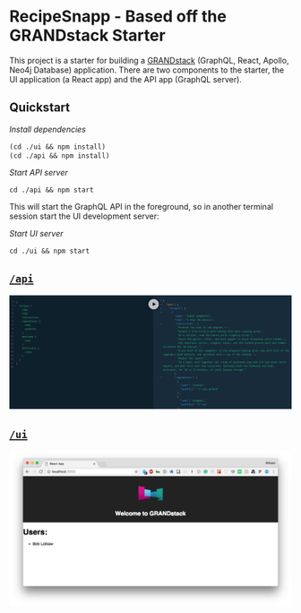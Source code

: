 # RecipeSnapp - Based off the GRANDstack Starter

This project is a starter for building a [GRANDstack](https://grandstack.io) (GraphQL, React, Apollo, Neo4j Database) application. There are two components to the starter, the UI application (a React app) and the API app (GraphQL server).

## Quickstart

*Install dependencies*

```
(cd ./ui && npm install)
(cd ./api && npm install)
```

*Start API server*
```
cd ./api && npm start
```

This will start the GraphQL API in the foreground, so in another terminal session start the UI development server:

*Start UI server*
```
cd ./ui && npm start
```

## [`/api`](./api)
![](api/img/graphql-playground-with-recipes.png)

## [`/ui`](./ui)
![](ui/img/default-app.png)